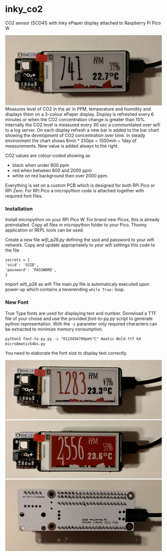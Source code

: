 # inky_co2
CO2 sensor (SCD41) with Inky ePaper display attached to Raspberry Pi Pico W

![](./images/IMG_9161.jpeg)
Measures level of CO2 in the air in PPM, temperature and humidity and displays them on a 3-colour ePaper display.
Display is refreshed every 6 minutes or when the CO2 concentration change is greater than 10%.
Internally the CO2 level is measured every 30 sec a communitated over wifi to a log server.
On each display refresh a new bar is added to the bar chart showing the development of CO2 concentration over time.
In steady environment the chart shows 6min * 250px = 1500min ~ 1day of measurements.
New value is added always to the right.

CO2 values are colour-coded showing as
- black when under 800 ppm
- red when between 800 and 2000 ppm
- white on red background then over 2000 ppm.

Everything is set on a custom PCB which is designed for both RPi Pico or RPi Zero.
For RPi Pico a micropython code is attached together with required font files.

### Installation
Install micropython on your RPi Pico W. For brand new Picos, this is already preinstalled.
Copy all files in micropython folder to your Pico. Thonny application or REPL tools can be used.

Create a new file _wifi_p26.py_ defining the ssid and password to your wifi network. Copy and update appropriately to your wifi settings this code to the file

```
secrets = {
'ssid': 'SSID',
'password': 'PASSWORD',
}
```

import wifi_p26 as wifi
The main.py file is automaticaly executed upon power-up which contains a neverending ```while True:``` loop.

### New Font

True Type fonts are used for displaying text and number.
Donwload a TTF file of your choise and use the provided _font-to-py.py_ script to generate python representation. With the ```-c``` paraneter only required characters can be extracted to minimize memory consumption.

```
python3 font-to-py.py -c "0123456789pm%°C" Amatic-Bold.ttf 64 microAmatic64bs.py
```

You need to elaborate the font size to display text correctly.

![](./images/IMG_9169.jpeg)
![](./images/IMG_9165.jpeg)
![](./images/IMG_9163.jpeg)



